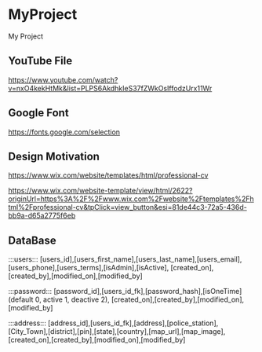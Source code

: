 # MyProject
My Project


## YouTube File
https://www.youtube.com/watch?v=nxO4kekHtMk&list=PLPS6AkdhkIeS37fZWkOsIffodzUrx11Wr

## Google Font
https://fonts.google.com/selection

## Design Motivation
https://www.wix.com/website/templates/html/professional-cv

https://www.wix.com/website-template/view/html/2622?originUrl=https%3A%2F%2Fwww.wix.com%2Fwebsite%2Ftemplates%2Fhtml%2Fprofessional-cv&tpClick=view_button&esi=81de44c3-72a5-436d-bb9a-d65a2775f6eb

## DataBase
:::users:::
[users_id],[users_first_name],[users_last_name],[users_email],[users_phone],[users_terms],[isAdmin],[isActive],
[created_on],[created_by],[modified_on],[modified_by]

:::password:::
[password_id],[users_id_fk],[password_hash],[isOneTime](default 0, active 1, deactive 2),
[created_on],[created_by],[modified_on],[modified_by]

:::address:::
[address_id],[users_id_fk],[address],[police_station],[City_Town],[district],[pin],[state],[country],[map_url],[map_image],
[created_on],[created_by],[modified_on],[modified_by]